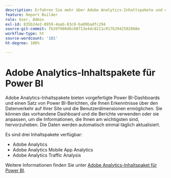 ```yaml
---
description: Erfahren Sie mehr über Adobe Analytics-Inhaltspakete und die vorkonfigurierten Power BI-Dashboards und -Berichte.
feature: Report Builder
role: User, Admin
exl-id: 835b24e2-0959-4aab-83c0-ba89badfc294
source-git-commit: fb39f906d6c08713e4dc8211c917b2942502868e
workflow-type: ht
source-wordcount: '101'
ht-degree: 100%

---
```


# Adobe Analytics-Inhaltspakete für Power BI

Adobe Analytics-Inhaltspakete bieten vorgefertigte Power BI-Dashboards und einen Satz von Power BI-Berichten, die Ihnen Erkenntnisse über den Datenverkehr auf Ihrer Site und die Benutzerdimensionen ermöglichen. Sie können das vorhandene Dashboard und die Berichte verwenden oder sie anpassen, um die Informationen, die Ihnen am wichtigsten sind, hervorzuheben. Die Daten werden automatisch einmal täglich aktualisiert.

Es sind drei Inhaltspakete verfügbar:

* Adobe Analytics
* Adobe Analytics Mobile App Analytics
* Adobe Analytics Traffic Analysis

Weitere Informationen finden Sie unter [Adobe Analytics-Inhaltspaket für Power BI](https://powerbi.microsoft.com/en-us/documentation/powerbi-content-pack-adobe-analytics/).
